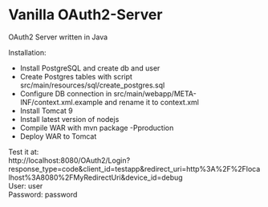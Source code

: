 # Vanilla OAuth2-Server
OAuth2 Server written in Java

Installation:

- Install PostgreSQL and create db and user
- Create Postgres tables with script src/main/resources/sql/create_postgres.sql
- Configure DB connection in src/main/webapp/META-INF/context.xml.example and rename it to context.xml
- Install Tomcat 9
- Install latest version of nodejs
- Compile WAR with mvn package -Pproduction
- Deploy WAR to Tomcat

Test it at:
<br>
http://localhost:8080/OAuth2/Login?response_type=code&client_id=testapp&redirect_uri=http%3A%2F%2Flocalhost%3A8080%2FMyRedirectUri&device_id=debug
<br>
User: user
<br>
Password: password
